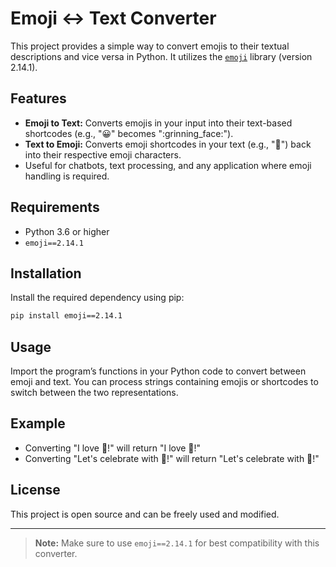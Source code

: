 # Emoji ↔️ Text Converter

This project provides a simple way to convert emojis to their textual descriptions and vice versa in Python. It utilizes the [`emoji`](https://pypi.org/project/emoji/) library (version 2.14.1).

## Features

- **Emoji to Text:** Converts emojis in your input into their text-based shortcodes (e.g., "😀" becomes ":grinning_face:").
- **Text to Emoji:** Converts emoji shortcodes in your text (e.g., ":rocket:") back into their respective emoji characters.
- Useful for chatbots, text processing, and any application where emoji handling is required.

## Requirements

- Python 3.6 or higher
- `emoji==2.14.1`

## Installation

Install the required dependency using pip:

```bash
pip install emoji==2.14.1
```

## Usage

Import the program’s functions in your Python code to convert between emoji and text. You can process strings containing emojis or shortcodes to switch between the two representations.

## Example

- Converting "I love 🍕!" will return "I love :pizza:!"
- Converting "Let's celebrate with :tada:!" will return "Let's celebrate with 🎉!"

## License

This project is open source and can be freely used and modified.

---

> **Note:** Make sure to use `emoji==2.14.1` for best compatibility with this converter.
